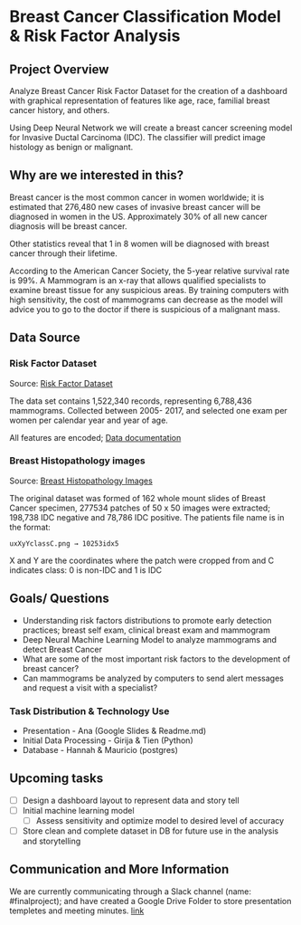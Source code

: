 # Breast Cancer Classification Model & Risk Factor Analysis #

## Project Overview ##

Analyze Breast Cancer Risk Factor Dataset for the creation of a dashboard with graphical representation of features like age, race, familial breast cancer history, and others.

Using Deep Neural Network we will create a breast cancer screening model for Invasive Ductal Carcinoma (IDC). The classifier will  predict image histology as benign or malignant. 

## Why are we interested in this? ##

Breast cancer is the most common cancer in women worldwide; it is estimated that 276,480 new cases of invasive breast cancer will be diagnosed in women in the US. Approximately 30% of all new cancer diagnosis will be breast cancer.

Other statistics reveal that 1 in 8 women will be diagnosed with breast cancer through their lifetime.

According to the American Cancer Society, the 5-year relative survival rate is 99%. A Mammogram is an x-ray that allows qualified specialists to examine breast tissue for any suspicious areas. By training computers with high sensitivity, the cost of mammograms can decrease as the model will advice you to go to the doctor if there is suspicious of a malignant mass.

## Data Source ##

### Risk Factor Dataset ###

Source:
[Risk Factor Dataset](https://www.bcsc-research.org/data/rf/risk-factor-dataset-download)

The data set contains 1,522,340 records, representing 6,788,436 mammograms. Collected between 2005- 2017, and selected one exam per women per calendar year and year of age.

All features are encoded; [Data documentation](https://www.bcsc-research.org/data/rf/documentation)

### Breast Histopathology images ###

Source:
[Breast Histopathology Images](https://www.kaggle.com/paultimothymooney/breast-histopathology-images/)

The original dataset was formed of 162 whole mount slides of Breast Cancer specimen, 277534 patches of 50 x 50 images were extracted; 198,738 IDC negative and 78,786 IDC positive. The patients file name is in the format:

    uxXyYclassC.png → 10253idx5
    
X and Y are the coordinates where the patch were cropped from and C indicates class: 0 is non-IDC and 1 is IDC

## Goals/ Questions ##

* Understanding risk factors distributions to promote early detection practices; breast self exam, clinical breast exam and mammogram 
* Deep Neural Machine Learning Model to analyze mammograms and detect Breast Cancer
* What are some of the most important risk factors to the development of breast cancer?
* Can mammograms be analyzed by computers to send alert messages and request a visit with a specialist?

### Task Distribution & Technology Use ###

* Presentation - Ana (Google Slides & Readme.md)
* Initial Data Processing - Girija & Tien (Python)
* Database - Hannah & Mauricio (postgres)

## Upcoming tasks ##
- [ ] Design a dashboard layout to represent data and story tell
- [ ] Initial machine learning model
    - [ ] Assess sensitivity and optimize model to desired level of accuracy
- [ ] Store clean and complete dataset in DB for future use in the analysis and storytelling 

## Communication and More Information ##

We are currently communicating through a Slack channel (name: #finalproject); and have created a Google Drive Folder to store presentation templetes and meeting minutes.
[link](https://drive.google.com/drive/folders/1LaX9KnGGwv2Lf1l9v83TqIOjVzP_935L)
